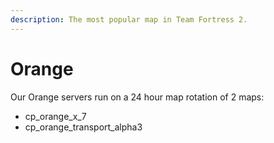 ```yaml
---
description: The most popular map in Team Fortress 2.
---
```


# Orange

Our Orange servers run on a 24 hour map rotation of 2 maps:

* cp\_orange\_x\_7
* cp\_orange\_transport\_alpha3

